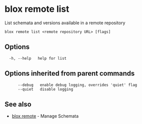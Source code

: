 # blox remote list

List schemata and versions available in a remote repository

```
blox remote list <remote repository URL> [flags]
```

## Options

```
  -h, --help   help for list
```

## Options inherited from parent commands

```
      --debug   enable debug logging, overrides 'quiet' flag
      --quiet   disable logging
```

## See also

* [blox remote](/cmd/blox_remote)	 - Manage Schemata

